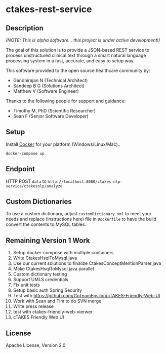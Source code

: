 # ctakes-rest-service

## Description

_(NOTE: This is alpha software... this project is under active development!)_

The goal of this solution is to provide a JSON-based REST service to process unstructured clinical text through a smart natural language processing system in a fast, accurate, and easy to setup way.

This software provided to the open source healthcare community by:

- Gandhirajan N (Technical Architect)
- Sandeep B G (Solutions Architect)
- Matthew V (Software Engineer)

Thanks to the following people for support and guidance:

- Timothy M, PhD (Scientific Researcher)
- Sean F (Senior Software Developer)

## Setup

Install [Docker](https://www.docker.com/) for your platform (Windows/Linux/Mac)..

```
docker-compose up
```

## Endpoint

HTTP POST `data` to `http://localhost:8080/ctakes-nlp-service/ctakesnlp/analyze`

## Custom Dictionaries

To use a custom dictionary, adjust `customDictionary.xml` to meet your needs and replace (instructions here) file in `Dockerfile` to have the build convert the contents to MySQL tables.

## Remaining Version 1 Work

1. Setup docker-compose with multiple containers
2. Write CtakesHsqlToMysql.java
3. Use our current solutions to finalize CtakesConceptMentionParser.java
4. Make CtakesHsqlToMysql.java parallel
5. Custom dictionary testing
6. Support UMLS credentials
7. Fix unit tests
8. Setup basic auth Spring Security
9. Test with https://github.com/GoTeamEpsilon/cTAKES-Friendly-Web-UI
10. Work with Sean and Tim to do SVN merge
11. Write press release
12. test with ctakes-friendly-web-vierwer
13. cTAKES Friendly Web UI

## License

Apache License, Version 2.0

